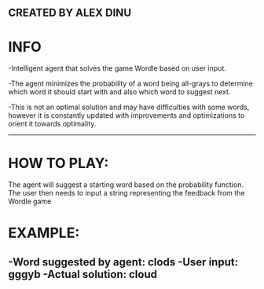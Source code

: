 CREATED BY ALEX DINU 
--------------------------------------------------------------------------------------------------------------------------------------------------------------------------------
# INFO
-Intelligent agent that solves the game Wordle based on user input.

-The agent minimizes the probability of a word being all-grays to determine which word it should start with and also which word to suggest next.

-This is not an optimal solution and may have difficulties with some words, however it is constantly updated with improvements and optimizations to orient it towards optimality.

--------------------------------------------------------------------------------------------------------------------------------------------------------------------------------

# HOW TO PLAY:
The agent will suggest a starting word based on the probability function. The user then needs to input a string representing the feedback from the Wordle game

# EXAMPLE:
-Word suggested by agent: clods
-User input: gggyb
-Actual solution: cloud
--------------------------------------------------------------------------------------------------------------------------------------------------------------------------------
